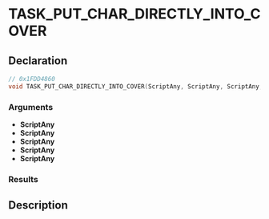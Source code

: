 # TASK_PUT_CHAR_DIRECTLY_INTO_COVER

## Declaration
```cpp
// 0x1FDD4860
void TASK_PUT_CHAR_DIRECTLY_INTO_COVER(ScriptAny, ScriptAny, ScriptAny, ScriptAny, ScriptAny);
```

### Arguments
- **ScriptAny**
- **ScriptAny**
- **ScriptAny**
- **ScriptAny**
- **ScriptAny**

### Results

## Description
